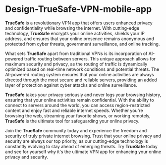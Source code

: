 # Design-TrueSafe-VPN-mobile-app
**TrueSafe** is a revolutionary VPN app that offers users enhanced privacy and confidentiality while browsing the internet. With cutting-edge technology, **TrueSafe** encrypts your online activities, shields your IP address, and ensures that your online presence remains anonymous and protected from cyber threats, government surveillance, and online tracking.

What sets **TrueSafe** apart from traditional VPNs is its incorporation of AI-powered traffic routing between servers. This unique approach allows for maximum security and privacy, as the routing of traffic is dynamically optimized based on real-time network conditions and potential threats. The AI-powered routing system ensures that your online activities are always directed through the most secure and reliable servers, providing an added layer of protection against cyber attacks and online surveillance.

**TrueSafe** takes your privacy seriously and never logs your browsing history, ensuring that your online activities remain confidential. With the ability to connect to servers around the world, you can access region-restricted content and enjoy fast and reliable internet speeds. Whether you're browsing the web, streaming your favorite shows, or working remotely, **TrueSafe** is the ultimate tool for safeguarding your online privacy.

Join the **TrueSafe** community today and experience the freedom and security of truly private internet browsing. Trust that your online privacy and security are always our top priority, as our cutting-edge technology is constantly evolving to stay ahead of emerging threats. Try **TrueSafe** today and see for yourself why it's the ultimate VPN app for enhancing your online privacy and security.
